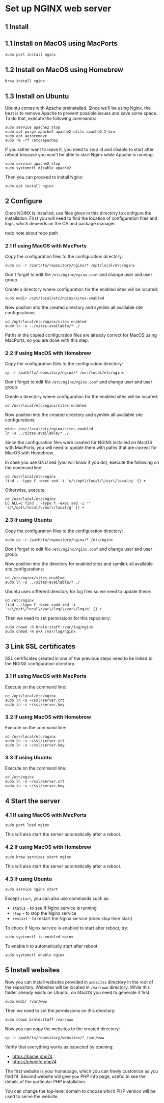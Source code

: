 # Set up NGINX web server

## 1 Install

## 1.1 Install on MacOS using MacPorts

```console
sudo port install nginx
```

## 1.2 Install on MacOS using Homebrew

```console
brew install nginx
```

## 1.3 Install on Ubuntu

Ubuntu comes with Apache preinstalled. Since we'll be using Nginx, the best
is to remove Apache to prevent possible issues and save some space. To do that,
execute the following commands:

```console
sudo service apache2 stop
sudo apt purge apache2 apache2-utils apache2.2-bin
sudo apt autoremove
sudo rm -rf /etc/apache2
```

If you rather want to leave it, you need to stop id and disable to start after
reboot because you won't be able to start Nginx while Apache is running:

```console
sudo service apache2 stop
sudo systemctl disable apache2
```

Then you can proceed to install Nginx:

```console
sudo apt install nginx
```

## 2 Configure

Once NGINX is installed, use files given in this directory to configure the
installation. First you will need to find the location of configuration files
and logs, which depends on the OS and package manager.

todo note about repo path

### 2.1 If using MacOS with MacPorts

Copy the configuration files to the configuration directory:

```console
sudo cp -r /part/to/repository/nginx/* /opt/local/etc/nginx
```

Don't forget to edit file `/etc/nginx/nginx.conf` and change user and user group.

Create a directory where configuration for the enabled sites will be located:

```console
sudo mkdir /opt/local/etc/nginx/sites-enabled
```

Now position into the created directory and symlink all available site
configurations:

```console
cd /opt/local/etc/nginx/sites-enabled
sudo ln -s ../sites-available/* ./
```

Paths in the copied configuration files are already correct for MacOS using
MacPorts, so you are done with this step.

### 2.2 If using MacOS with Homebrew

Copy the configuration files to the configuration directory:

```console
cp -r /path/to/repository/nginx/* /usr/local/etc/nginx
```

Don't forget to edit file `/etc/nginx/nginx.conf` and change user and user group.

Create a directory where configuration for the enabled sites will be located:

```console
cd /usr/local/etc/nginx/sites-enabled
```

Now position into the created directory and symlink all available site
configurations:

```console
mkdir /usr/local/etc/nginx/sites-enabled
ln -s ../sites-available/* ./
```

Since the configuration files were created for NGINX installed on MacOS with
MacPorts, you will need to update them with paths that are correct for MacOS
with Homebrew.

In case you use GNU sed (you will know if you do), execute the following on the
command line:

```console
cd /usr/local/etc/nginx
find . -type f -exec sed -i 's/\/opt\/local/\/usr\/local/g' {} +
```

Otherwise, execute:

```console
cd /usr/local/etc/nginx
LC_ALL=C find . -type f -exec sed -i '' 's/\/opt\/local/\/usr\/local/g' {} +
```

### 2.3 If using Ubuntu

Copy the configuration files to the configuration directory:

```console
sudo cp -r /path/to/repository/nginx/* /etc/nginx
```

Don't forget to edit file `/etc/nginx/nginx.conf` and change user and user group.

Now position into the directory for enabled sites and symlink
all available site configurations:

```console
cd /etc/nginx/sites-enabled
sudo ln -s ../sites-available/* ./
```

Ubuntu uses different directory for log files so we need to update these:

```console
cd /etc/nginx
find . -type f -exec sudo sed -i 's/\/opt\/local\/var\/log/\/var\/log/g' {} +
```

Then we need to set permissions for this repository:

```console
sudo chown -R brale:staff /var/log/nginx
sudo chmod -R u+X /var/log/nginx
```

## 3 Link SSL certificates

SSL certificates created in one of the previous steps need to be linked to the
NGINX configuration directory.

### 3.1 If using MacOS with MacPorts

Execute on the command line:

```console
cd /opt/local/etc/nginx
sudo ln -s ~/ssl/server.crt
sudo ln -s ~/ssl/server.key
```

### 3.2 If using MacOS with Homebrew

Execute on the command line:

```console
cd /usr/local/etc/nginx
sudo ln -s ~/ssl/server.crt
sudo ln -s ~/ssl/server.key
```

### 3.3 If using Ubuntu

Execute on the command line:

```console
cd /etc/nginx
sudo ln -s ~/ssl/server.crt
sudo ln -s ~/ssl/server.key
```

## 4 Start the server

### 4.1 If using MacOS with MacPorts

```console
sudo port load nginx
```

This will also start the server automatically after a reboot.

### 4.2 If using MacOS with Homebrew

```console
sudo brew services start nginx
```

This will also start the server automatically after a reboot.

### 4.3 If using Ubuntu

```console
sudo service nginx start
```

Except `start`, you can also use commands such as:
* `status` - to see if Nginx service is running
* `stop` - to stop the Nginx service
* `restart` - to restart the Nginx service (does stop then start)

To check if Nginx service is enabled to start after reboot, try:

```console
sudo systemctl is-enabled nginx
```

To enable it to automatically start after reboot:

```console
sudo systemctl enable nginx
```

## 5 Install websites

Now you can install websites provided in `websites` directory in the root of the
repository. Websites will be located in `/var/www` directory. While this folder
already exists on Ubuntu, on MacOS you need to generate it first:

```console
sudo mkdir /var/www
```

Then we need to set the permissions on this directory:

```console
sudo chown brale:staff /var/www
```

Now you can copy the websites to the created directory:

```console
cp -r /path/to/repository/websites/* /var/www
```

Verify that everything works as expected by opening:

- https://home.php74
- https://phpinfo.php74

The first website is your homepage, which you can freely customize as you find
fit. Second website will give you PHP info page, useful to see the details of
the particular PHP installation.

You can change the top-level domain to choose which PHP version will be used to
serve the website.
